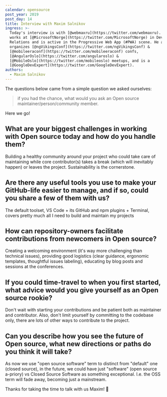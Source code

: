 ```yaml
---
calendar: opensource
post_year: 2019
post_day: 14
title: Interview with Maxim Salnikov
ingress: >-
  Today's interview is with [@webmaxru](https://twitter.com/webmaxru). Maxim
  works at [@MicrosoftNorge](https://twitter.com/MicrosoftNorge) in Developer
  Relations and is active in the Progressive Web App (#PWA) scene. He also
  organizes [@ngVikingsConf](https://twitter.com/ngVikingsConf) &
  [@mobileeraconf](https://twitter.com/mobileeraconf) confs,
  [@AngularOslo](https://twitter.com/angularoslo) &
  [@MobileOslo](https://twitter.com/mobileoslo) meetups, and is a
  [@GoogleDevExpert](https://twitter.com/GoogleDevExpert).
authors:
  - Maxim Salnikov
---
```

The questions below came from a simple question we asked ourselves: 

> if you had the chance, what would you ask an Open source maintainer/person/community member.

Here we go!

## What are your biggest challenges in working with Open source today and how do you handle them?

Building a healthy community around your project who could take care of maintaining while core contributor(s) takes a break (which will inevitably happen) or leaves the project. Sustainability is the cornerstone.

## Are there any useful tools you use to make your GitHub-life easier to manage, and if so, could you share a few of them with us?

The default toolset, VS Code + its GitHub and npm plugins + Terminal, covers pretty much all I need to build and maintain my projects

## How can repository-owners facilitate contributions from newcomers in Open source?

Creating a welcoming environment (it's way more challenging than technical issues), providing good logistics (clear guidance, ergonomic templates, thoughtful issues labeling), educating by blog posts and sessions at the conferences.

## If you could time-travel to when you first started, what advice would you give yourself as an Open source rookie?

Don't wait with starting your contributions and be patient both as maintainer and contributor. Also, don't limit yourself by committing to the codebase only, there are lots of other ways to contribute to the project.

## Can you describe how you see the future of Open source, what new directions or paths do you think it will take?

As now we use "open source software" term to distinct from "default" one (closed source), in the future, we could have just "software" (open source a-priory) vs Closed Source Software as something exceptional. I.e. the OSS term will fade away, becoming just a mainstream.

Thanks for taking the time to talk with us Maxim! 💪

